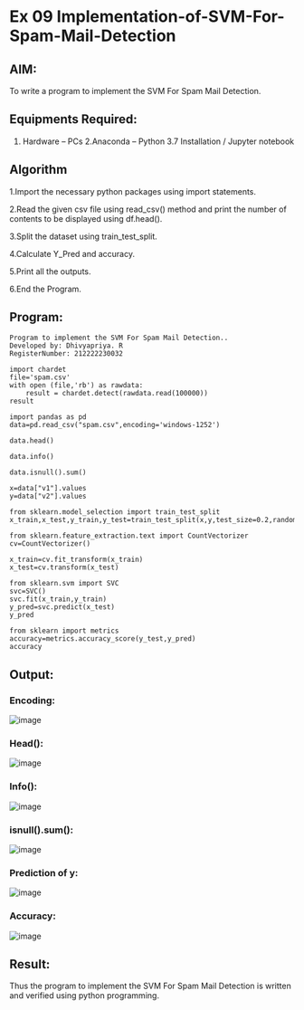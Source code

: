 # Ex 09 Implementation-of-SVM-For-Spam-Mail-Detection

## AIM:

To write a program to implement the SVM For Spam Mail Detection.

## Equipments Required:

1. Hardware – PCs
2.Anaconda – Python 3.7 Installation / Jupyter notebook

## Algorithm

1.Import the necessary python packages using import statements.

2.Read the given csv file using read_csv() method and print the number of contents to be displayed using df.head().

3.Split the dataset using train_test_split.

4.Calculate Y_Pred and accuracy.

5.Print all the outputs.

6.End the Program.

## Program:
```
Program to implement the SVM For Spam Mail Detection..
Developed by: Dhivyapriya. R
RegisterNumber: 212222230032
```
```
import chardet
file='spam.csv'
with open (file,'rb') as rawdata:
    result = chardet.detect(rawdata.read(100000))
result

import pandas as pd
data=pd.read_csv("spam.csv",encoding='windows-1252')

data.head()

data.info()

data.isnull().sum()

x=data["v1"].values
y=data["v2"].values

from sklearn.model_selection import train_test_split
x_train,x_test,y_train,y_test=train_test_split(x,y,test_size=0.2,random_state=0)

from sklearn.feature_extraction.text import CountVectorizer
cv=CountVectorizer()

x_train=cv.fit_transform(x_train)
x_test=cv.transform(x_test)

from sklearn.svm import SVC
svc=SVC()
svc.fit(x_train,y_train)
y_pred=svc.predict(x_test)
y_pred

from sklearn import metrics
accuracy=metrics.accuracy_score(y_test,y_pred)
accuracy
```

## Output:

### Encoding:

![image](https://github.com/dhivyapriyar/Implementation-of-SVM-For-Spam-Mail-Detection/assets/119477552/aaaa0519-8c2c-49bd-9a7c-8719e06a7d6a)

### Head():

![image](https://github.com/dhivyapriyar/Implementation-of-SVM-For-Spam-Mail-Detection/assets/119477552/94579423-dc6b-4e5e-84da-603132ab32ec)

### Info():

![image](https://github.com/dhivyapriyar/Implementation-of-SVM-For-Spam-Mail-Detection/assets/119477552/de57f6d2-f975-4bdf-b739-449706356f78)

### isnull().sum():

![image](https://github.com/dhivyapriyar/Implementation-of-SVM-For-Spam-Mail-Detection/assets/119477552/81c7675d-c0e1-42a5-9206-f933d47d3779)

### Prediction of y:

![image](https://github.com/dhivyapriyar/Implementation-of-SVM-For-Spam-Mail-Detection/assets/119477552/b0a7436d-9bf4-4300-a860-8e75beefac79)

### Accuracy:

![image](https://github.com/dhivyapriyar/Implementation-of-SVM-For-Spam-Mail-Detection/assets/119477552/f19c3f8e-41da-47e4-b9d5-e72939526491)

## Result:

Thus the program to implement the SVM For Spam Mail Detection is written and verified using python programming.
